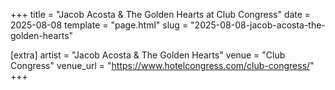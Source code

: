 +++
title = "Jacob Acosta & The Golden Hearts at Club Congress"
date = 2025-08-08
template = "page.html"
slug = "2025-08-08-jacob-acosta-the-golden-hearts"

[extra]
artist = "Jacob Acosta & The Golden Hearts"
venue = "Club Congress"
venue_url = "https://www.hotelcongress.com/club-congress/"
+++
